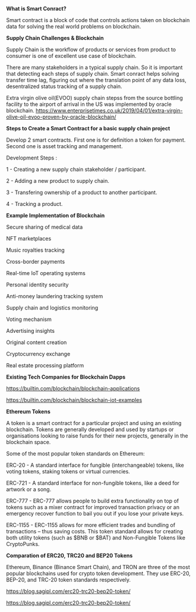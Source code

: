 **What is Smart Conract?**

Smart contract is a block of code that controls actions taken on blockchain data for solving the real world problems on blockchain.

**Supply Chain Challenges & Blockchain**

Supply Chain is the workflow of products or services from product to consumer is one of excellent use case of blockchain.


There are many stakeholders in a typical supply chain. So it is important that detecting each steps of supply chain. Smart conract helps solving transfer time lag, figuring out where the translation point of any data loss, desentralized status tracking of a supply chain.

Extra virgin olive oil(EVOO) supply chain stepss from the source bottling facility to the airport of arrival in the US was implemented by oracle blockchain.
https://www.enterprisetimes.co.uk/2019/04/01/extra-virgin-olive-oil-evoo-proven-by-oracle-blockchain/

**Steps to Create a Smart Contract for a basic supply chain project**

Develop 2 smart contracts. First one is for definition a token for payment. Second one is asset tracking and management. 

Development Steps :

1 - Creating a new supply chain stakeholder / participant.

2 - Adding a new product to supply chain.

3 - Transfering ownership of a product to another participant.

4 - Tracking a product.

**Example Implementation of Blockchain**

Secure sharing of medical data

NFT marketplaces

Music royalties tracking

Cross-border payments

Real-time IoT operating systems

Personal identity security

Anti-money laundering tracking system

Supply chain and logistics monitoring

Voting mechanism

Advertising insights

Original content creation

Cryptocurrency exchange

Real estate processing platform

**Existing Tech Companies for Blockchain Dapps**

https://builtin.com/blockchain/blockchain-applications

https://builtin.com/blockchain/blockchain-iot-examples

**Ethereum Tokens**

A token is a smart contract for a particular project and using an existing blockchain. Tokens are generally developed and used by startups or organisations looking to raise funds for their new projects, generally in the blockchain space.

Some of the most popular token standards on Ethereum:

ERC-20 - A standard interface for fungible (interchangeable) tokens, like voting tokens, staking tokens or virtual currencies.

ERC-721 - A standard interface for non-fungible tokens, like a deed for artwork or a song.

ERC-777 - ERC-777 allows people to build extra functionality on top of tokens such as a mixer contract for improved transaction privacy or an emergency recover function to bail you out if you lose your private keys.

ERC-1155 - ERC-1155 allows for more efficient trades and bundling of transactions – thus saving costs. This token standard allows for creating both utility tokens (such as $BNB or $BAT) and Non-Fungible Tokens like CryptoPunks.

**Comparation of ERC20, TRC20 and BEP20 Tokens**

Ethereum, Binance (Binance Smart Chain), and TRON are three of the most popular blockchains used for crypto token development. They use ERC-20, BEP-20, and TRC-20 token standards respectively.

https://blog.sagipl.com/erc20-trc20-bep20-token/


https://blog.sagipl.com/erc20-trc20-bep20-token/